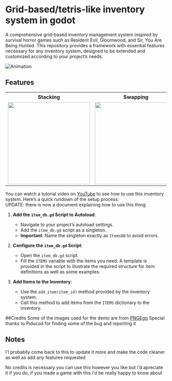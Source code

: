 # Grid-based/tetris-like inventory system in godot


A  comprehensive grid-based inventory management system inspired by survival horror games such as Resident Evil, Gloomwood, and Sir, You Are Being Hunted. This repository provides a framework with essential features necessary for any inventory system, designed to be extended and customized according to your project’s needs.

![Animation](https://github.com/user-attachments/assets/1ab14a73-39c2-4702-973f-5c6a98e406b0)

## Features
<table border="0">
   <tr>
	  <th>Stacking</th>
	  <th>Swapping</th>
	  <th>Rotation</th>
	  <th>Saving and loading items</th>
   </tr>
   <tr>
	  <td><img src="https://github.com/user-attachments/assets/88428f59-2a19-48b0-8b6b-a91209d990be" height="256" width="256"></td>
	  <td><img src="https://github.com/user-attachments/assets/ff992301-7644-4eed-adea-e917434104e2" height="256" width="256"></td>
	  <td><img src="https://github.com/user-attachments/assets/98799ff7-9463-483d-a1a2-1518975325d2" height="256" width="256"></td>
	  <td><img src="https://github.com/user-attachments/assets/f616e5a0-baa3-45ec-b359-01e6235a3787" height="256" width="526"></td>
   </tr>
</table>

You can watch a tutorial video on [YouTube](https://www.youtube.com/watch?v=0qNqyxlL9Mc) to see how to use this inventory system. Here’s a quick rundown of the setup process:<br>
UPDATE: there is now a document explaining how to use this thing

1. **Add the `item_db.gd` Script to Autoload**:
   - Navigate to your project’s autoload settings.
   - Add the `item_db.gd` script as a singleton.
   - **Important**: Name the singleton exactly as `ItemsDB` to avoid errors.

2. **Configure the `item_db.gd` Script**:
   - Open the `item_db.gd` script.
   - Fill the `ITEMS` variable with the items you need. A template is provided in the script to illustrate the required structure for item definitions as well as some examples.

3. **Add Items to the Inventory**:
   - Use the `add_item(item_id)` method provided by the inventory system.
   - Call this method to add items from the `ITEMS` dictionary to the inventory.

##Credits
Some of the images used for the demo are from [PNGEgg](https://www.pngegg.com/)
Special thanks to Piducod for finding some of the bug and reporting it

## Notes
I'l probablly come back to this to update it more and make the code cleaner as well as add any features requested

No credits is necessary you can use this however you like but i'd apreciate it if you do, if you made a game with this i'd be really happy to know about
